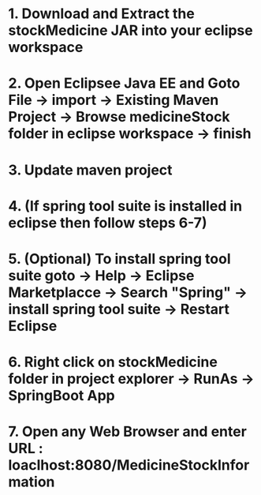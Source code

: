 # 1. Download and Extract the stockMedicine JAR into your eclipse workspace
# 2. Open Eclipsee Java EE and Goto File -> import -> Existing Maven Project -> Browse medicineStock folder in eclipse workspace -> finish
# 3. Update maven project
# 4. (If spring tool suite is installed in eclipse then follow steps 6-7) 
# 5. (Optional) To install spring tool suite goto -> Help -> Eclipse Marketplacce -> Search "Spring" -> install spring tool suite -> Restart Eclipse
# 6. Right click on stockMedicine folder in project explorer -> RunAs -> SpringBoot App
# 7. Open any Web Browser and enter URL : loaclhost:8080/MedicineStockInformation
